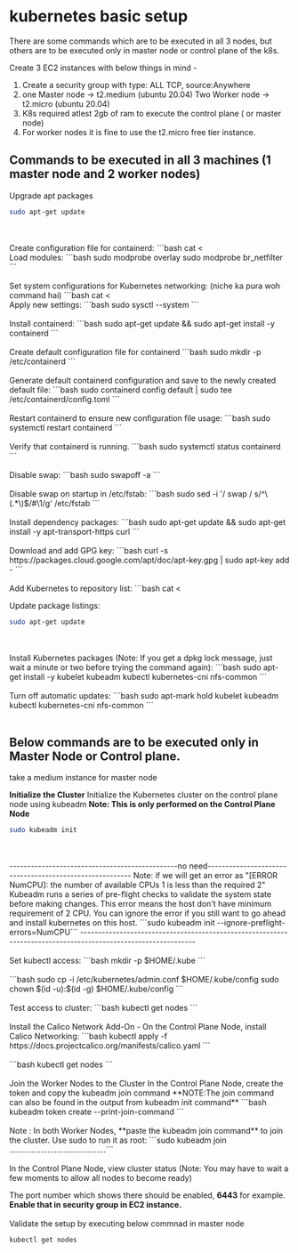 # kubernetes basic setup
There are some commands which are to be executed in all 3 nodes, but others are to be executed only in master node or control plane of the k8s.

Create 3 EC2 instances with below things in mind - 
1. Create a security group with type: ALL TCP, source:Anywhere
2. one Master node -> t2.medium  (ubuntu 20.04)
   Two Worker node -> t2.micro  (ubuntu 20.04)
3. K8s required atlest 2gb of ram to execute the control plane ( or master node)
4. For worker nodes it is fine to use the t2.micro free tier instance.


## Commands to be executed in all 3 machines (1 master node and 2 worker nodes)
Upgrade apt packages
```bash
sudo apt-get update
```
<br />
<br />
Create configuration file for containerd:
```bash
cat <<EOF | sudo tee /etc/modules-load.d/containerd.conf overlay br_netfilter 
EOF
```
<br />
<br />
Load modules:
```bash
sudo modprobe overlay
sudo modprobe br_netfilter
```
<br />
<br />
Set system configurations for Kubernetes networking: (niche ka pura woh command hai)
```bash
cat <<EOF | sudo tee /etc/sysctl.d/99-kubernetes-cri.conf
net.bridge.bridge-nf-call-iptables = 1
net.ipv4.ip_forward = 1
net.bridge.bridge-nf-call-ip6tables = 1
EOF
```
<br />
<br />
Apply new settings:
```bash
sudo sysctl --system
```
<br />
<br />
Install containerd:
```bash
sudo apt-get update && sudo apt-get install -y containerd
```
<br />
<br />
Create default configuration file for containerd
```bash
sudo mkdir -p /etc/containerd
```
<br />
<br />
Generate default containerd configuration and save to the newly created default file:
```bash
sudo containerd config default | sudo tee /etc/containerd/config.toml
```
<br />
<br />
Restart containerd to ensure new configuration file usage:
```bash
sudo systemctl restart containerd
```
<br />
<br />
Verify that containerd is running.
```bash
sudo systemctl status containerd
```
<br />
<br />
Disable swap:
```bash
sudo swapoff -a
```
<br />
<br />
Disable swap on startup in /etc/fstab:
```bash
sudo sed -i '/ swap / s/^\(.*\)$/#\1/g' /etc/fstab
```
<br />
<br />
Install dependency packages:
```bash
sudo apt-get update && sudo apt-get install -y apt-transport-https curl
```
<br />
<br />
Download and add GPG key:
```bash
curl -s https://packages.cloud.google.com/apt/doc/apt-key.gpg | sudo apt-key add -
```
<br />
<br />
Add Kubernetes to repository list:
```bash
cat <<EOF | sudo tee /etc/apt/sources.list.d/kubernetes.list
deb https://apt.kubernetes.io/ kubernetes-xenial main
EOF
```
<br />
<br />

Update package listings:
```bash
sudo apt-get update
```
<br />
<br />
Install Kubernetes packages (Note: If you get a dpkg lock message, just wait a minute or two before trying the command again):
```bash
sudo apt-get install -y  kubelet kubeadm kubectl kubernetes-cni nfs-common
```
<br />
<br />
Turn off automatic updates:
```bash
sudo apt-mark hold kubelet kubeadm kubectl kubernetes-cni nfs-common
```
<br />
<br />

## Below commands are to be executed only in Master Node or Control plane.
take a medium instance for master node

**Initialize the Cluster**
Initialize the Kubernetes cluster on the control plane node using kubeadm 
**Note: This is only performed on the Control Plane Node**
```bash
sudo kubeadm init
```
<br />
<br />
-----------------------------------------------no need--------------------------------------------------------
Note: if we will get an error as "[ERROR NumCPU]: the number of available CPUs 1 is less than the required 2" 
Kubeadm runs a series of pre-flight checks to validate the system state before making changes.                
This error means the host don't have minimum requirement of 2 CPU.                                            
You can ignore the error if you still want to go ahead and install kubernetes on this host.                    
```sudo kubeadm init --ignore-preflight-errors=NumCPU```                                                       
--------------------------------------------------------------------------------------------------------------
<br />
<br />
Set kubectl access:
```bash
mkdir -p $HOME/.kube
```
<br />
<br />
```bash
sudo cp -i /etc/kubernetes/admin.conf $HOME/.kube/config
sudo chown $(id -u):$(id -g) $HOME/.kube/config
```
<br />
<br />
Test access to cluster:
```bash
kubectl get nodes
```
<br />
<br />
Install the Calico Network Add-On -
On the Control Plane Node, install Calico Networking:
```bash
kubectl apply -f https://docs.projectcalico.org/manifests/calico.yaml
```
<br />
<br />
```bash
kubectl get nodes
```
<br />
<br />
Join the Worker Nodes to the Cluster
In the Control Plane Node, create the token and copy the kubeadm join command 
**NOTE:The join command can also be found in the output from kubeadm init command**
```bash
kubeadm token create --print-join-command
```
<br />
<br />
Note : In both Worker Nodes, **paste the kubeadm join command** to join the cluster. Use sudo to run it as root:
```sudo kubeadm join ....................<rest-of-the-command>.......................```
<br />
<br />
In the Control Plane Node, view cluster status (Note: You may have to wait a few moments to allow all nodes to become ready)

The port number which shows there should be enabled, **6443** for example. **Enable that in security group in EC2 instance.**
<br />
<br />
Validate the setup by executing below commnad in master node
```bash
kubectl get nodes
```
